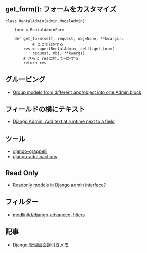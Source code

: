 ## get_form(): フォームをカスタマイズ

~~~
class RentalAdmin(admin.ModelAdmin):                                                

    form = RentalAdminForm                                                          

    def get_form(self, request, obj=None, **kwargs):                                
		    # ここで何かする                                                                                    
        res = super(RentalAdmin, self).get_form(                                    
            request, obj, **kwargs)                                                 
        # さらに resに対して何かする                                                                                    
        return res  
~~~        

## グルーピング

- [Group models from different app/object into one Admin block](https://stackoverflow.com/questions/10561091/group-models-from-different-app-object-into-one-admin-block)

## フィールドの横にテキスト

- [Django Admin: Add text at runtime next to a field](https://stackoverflow.com/questions/6304176/django-admin-add-text-at-runtime-next-to-a-field)


## ツール

- [django-grappelli](http://django-grappelli.readthedocs.org/en/latest/index.html)
- [django-adminactions](https://github.com/saxix/django-adminactions)


## Read Only

- [Readonly models in Django admin interface?](https://stackoverflow.com/questions/8265328/readonly-models-in-django-admin-interface)


## フィルター

- [modlinltd/django-advanced-filters](https://github.com/modlinltd/django-advanced-filters)


## 記事

- [Django 管理画面逆引きメモ](http://qiita.com/Fq4X/items/044c149d93db097cdaf8)
